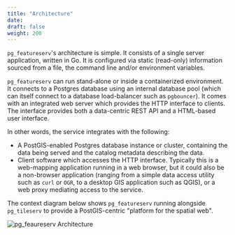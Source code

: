 ```yaml
---
title: "Architecture"
date:
draft: false
weight: 200
---
```


`pg_featureserv`'s architecture is simple.
It consists of a single server application, written in Go.
It is configured via static (read-only) information sourced from a file, the command line and/or environment variables.

`pg_featureserv` can run stand-alone or inside a containerized environment.
It connects to a Postgres database using an internal database pool
(which can itself connect to a database load-balancer such as `pgbouncer`).
It comes with an integrated web server which provides the HTTP interface to clients.
The interface provides both a data-centric REST API and a HTML-based user interface.

In other words, the service integrates with the following:

* A PostGIS-enabled Postgres database instance or cluster, containing the data being served and the catalog metadata describing the data.
* Client software which accesses the HTTP interface. Typically this is a web-mapping application running in a web browser, but it could also be a non-browser application (ranging from a simple data access utility such as `curl` or `OGR`, to a desktop GIS application such as QGIS), or a web proxy mediating access to the service.

The context diagram below shows `pg_featureserv` running alongside `pg_tileserv` to provide a PostGIS-centric "platform for the spatial web".

![pg_feaureserv Architecture](/pg_fs_architecture.png)
